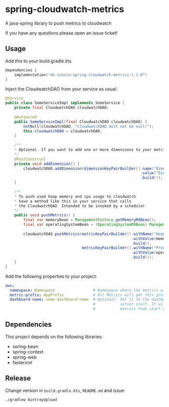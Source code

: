 # spring-cloudwatch-metrics

A java-spring library to push metrics to cloudwatch

If you have any questions please open an issue ticket!

## Usage

Add this to your build.gradle.kts
```kotlin
dependencies {
    implementation("de.inoxio:spring-cloudwatch-metrics:1.1.0")
}
```

Inject the CloudwatchDAO from your service as usual:

```java
@Service
public class SomeServiceImpl implements SomeService {
    private final CloudwatchDAO cloudwatchDAO;
    
    @Autowired
    public SomeServiceImpl(final CloudwatchDAO cloudwatchDAO) {
        notNull(cloudwatchDAO, "CloudwatchDAO must not be null!");
        this.cloudwatchDAO = cloudwatchDAO;
    }
    
    /**
    * Optional: If you want to add one or more dimensions to your metrics 
    */
    @PostConstruct
    private void addDimension() {
        cloudwatchDAO.addDimension(dimensionKeyPairBuilder().name("DimensionName")
                                                            .value("DimensionValue")
                                                            .build());
    }
    
    /**
    * To push used heap memory and cpu usage to cloudwatch 
    * have a method like this in your service that calls
    * the CloudwatchDAO. Intended to be invoked by a scheduler.
    */
    public void pushMetrics() {
        final var memoryBean = ManagementFactory.getMemoryMXBean();
        final var operatingSystemBean = (OperatingSystemMXBean) ManagementFactory.getOperatingSystemMXBean();
        
        cloudwatchDAO.pushMetrics(metricKeyPairBuilder().withName("HeapMemoryUsed")
                                                        .withValue(memoryBean.getHeapMemoryUsage().getUsed())
                                                        .build(),
                                  metricKeyPairBuilder().withName("ProcessCpuLoad")
                                                        .withValue(operatingSystemBean.getProcessCpuLoad() * MAX_PERCENT)
                                                        .build());
    }
}
```

Add the following properties to your project:
```yaml
aws:
  namespace: Namespace                 # Namespace where the metrics will be pushed to
  metric-prefix: AppPrefix             # All Metrics will get this prefix. Final name will be AppPrefixHeapMemoryUsed
  dashboard-name: some-dashboard-name  # Optional: Set it to the dashboard name you want graphs to be annotated on 
                                       #           server start. It will add a vertical annotation to all graphs with
                                       #           metrics that start with 'metric-prefix'
```

## Dependencies

This project depends on the following libraries:
* soring-bean
* spring-context
* spring-web
* fasterxml

## Release

Change version in `build.gradle.kts`, `README.md` and issue:

```bash
./gradlew bintrayUpload
```
